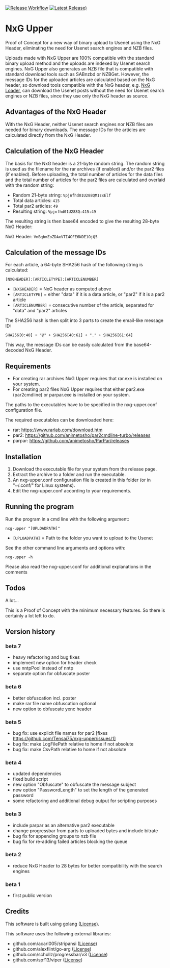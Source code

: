 [![Release Workflow](https://github.com/Tensai75/nxg-upper/actions/workflows/build_and_publish.yml/badge.svg?event=release)](https://github.com/Tensai75/nxg-upper/actions/workflows/build_and_publish.yml)
[![Latest Release)](https://img.shields.io/github/v/release/Tensai75/nxg-upper?logo=github)](https://github.com/Tensai75/nxg-upper/releases/latest)

# NxG Upper
Proof of Concept for a new way of binary upload to Usenet using the NxG Header, eliminating the need for Usenet search engines and NZB files.

Uploads made with NxG Upper are 100% compatible with the standard binary upload method and the uploads are indexed by Usenet search engines. NxG Upper also generates an NZB file that is compatible with standard download tools such as SABnzbd or NZBGet. However, the message IDs for the uploaded articles are calculated based on the NxG header, so download tools compatible with the NxG header, e.g. [NxG Loader](https://github.com/Tensai75/nxg-loader/), can download the Usenet posts without the need for Usenet search engines or NZB files, since they use only the NxG header as source.

## Advantages of the NxG Header
With the NxG Header, neither Usenet search engines nor NZB files are needed for binary downloads. The message IDs for the articles are calculated directly from the NxG Header.

## Calculation of the NxG Header
The basis for the NxG header is a 21-byte random string. The random string is used as the filename for the rar archives (if enabled) and/or the par2 files (if enabled). Before uploading, the total number of articles for the data files and the total number of articles for the par2 files are calculated and overlaid with the random string:

- Random 21-byte string: `Vpjnfhd01U288QM1zxElf`
- Total data articles: `415`
- Total par2 articles: `49`
- Resulting string: `Vpjnfhd01U288Q:415:49`

The resulting string is then base64 encoded to give the resulting 28-byte NxG Header:

NxG Header: `VnBqbmZoZDAxVTI4OFE6NDE1OjQ5`

## Calculation of the message IDs
For each article, a 64-byte SHA256 hash of the following string is calculated:

`[NXGHEADER]:[ARTICLETYPE]:[ARTICLENUMBER]`

- `[NXGHEADER]` = NxG header as computed above
- `[ARTICLETYPE]` = either "data" if it is a data article, or "par2" if it is a par2 article
- `[ARTICLENUMBER]` = consecutive number of the article, separated for "data" and "par2" articles

The SHA256 hash is then split into 3 parts to create the email-like message ID:

`SHA256[0:40] + "@" + SHA256[40:61] + "." + SHA256[61:64]`

This way, the message IDs can be easily calculated from the base64-decoded NxG Header.

## Requirements
- For creating rar archives NxG Upper requires that rar.exe is installed on your system.
- For creating par2 files NxG Upper requires that either par2.exe (par2cmdline) or parpar.exe is installed on your system.

The paths to the executables have to be specified in the nxg-upper.conf configuration file.

The required executables can be downloaded here:
- rar: https://www.rarlab.com/download.htm
- par2: https://github.com/animetosho/par2cmdline-turbo/releases
- parpar: https://github.com/animetosho/ParPar/releases

## Installation
1. Download the executable file for your system from the release page.
2. Extract the archive to a folder and run the executable.
3. An nxg-upper.conf configuration file is created in this folder (or in "~/.conf/" for Linux systems).
4. Edit the nxg-upper.conf according to your requirements.

## Running the program
Run the program in a cmd line with the following argument:

`nxg-upper "[UPLOADPATH]"`

- `[UPLOADPATH]` = Path to the folder you want to upload to the Usenet

See the other command line arguments and options with:

`nxg-upper -h`

Please also read the nxg-upper.conf for additional explanations in the comments

## Todos
A lot...

This is a Proof of Concept with the minimum necessary features. 
So there is certainly a lot left to do.

## Version history
### beta 7
- heavy refactoring and bug fixes
- implement new option for header check
- use nntpPool instead of nntp
- separate option for obfuscate poster

### beta 6
- better obfuscation incl. poster
- make rar file name obfuscation optional
- new option to obfuscate yenc header

### beta 5
- bug fix: use explicit file names for par2 [fixes https://github.com/Tensai75/nxg-upper/issues/1]
- bug fix: make LogFilePath relative to home if not absolute
- bug fix: make CsvPath relative to home if not absolute

### beta 4
- updated dependencies
- fixed build script
- new option "Obfuscate" to obfuscate the message subject
- new option "PasswordLength" to set the length of the generated password
- some refactoring and additional debug output for scripting purposes

### beta 3
- include parpar as an alternative par2 executable
- change progressbar from parts to uploaded bytes and include bitrate
- bug fix for appending groups to nzb file
- bug fix for re-adding failed articles blocking the queue

### beta 2
- reduce NxG Header to 28 bytes for better compatibility with the search engines

### beta 1
- first public version

## Credits
This software is built using golang ([License](https://go.dev/LICENSE)).

This software uses the following external libraries:
- github.com/acarl005/stripansi ([License](https://github.com/acarl005/stripansi/blob/master/LICENSE))
- github.com/alexflint/go-arg ([License](https://github.com/alexflint/go-arg/blob/master/LICENSE))
- github.com/schollz/progressbar/v3 ([License](https://github.com/schollz/progressbar/blob/main/LICENSE))
- github.com/spf13/viper ([License](https://github.com/spf13/viper/blob/master/LICENSE))
